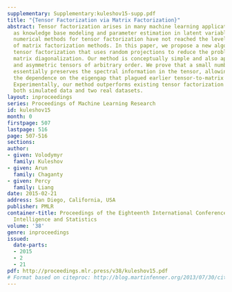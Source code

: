 ```yaml
---
supplementary: Supplementary:kuleshov15-supp.pdf
title: "{Tensor Factorization via Matrix Factorization}"
abstract: Tensor factorization arises in many machine learning applications, such
  as knowledge base modeling and parameter estimation in latent variable models. However,
  numerical methods for tensor factorization have not reached the level of maturity
  of matrix factorization methods. In this paper, we propose a new algorithm for CP
  tensor factorization that uses random projections to reduce the problem to simultaneous
  matrix diagonalization. Our method is conceptually simple and also applies to non-orthogonal
  and asymmetric tensors of arbitrary order. We prove that a small number random projections
  essentially preserves the spectral information in the tensor, allowing us to remove
  the dependence on the eigengap that plagued earlier tensor-to-matrix reductions.
  Experimentally, our method outperforms existing tensor factorization methods on
  both simulated data and two real datasets.
layout: inproceedings
series: Proceedings of Machine Learning Research
id: kuleshov15
month: 0
firstpage: 507
lastpage: 516
page: 507-516
sections: 
author:
- given: Volodymyr
  family: Kuleshov
- given: Arun
  family: Chaganty
- given: Percy
  family: Liang
date: 2015-02-21
address: San Diego, California, USA
publisher: PMLR
container-title: Proceedings of the Eighteenth International Conference on Artificial
  Intelligence and Statistics
volume: '38'
genre: inproceedings
issued:
  date-parts:
  - 2015
  - 2
  - 21
pdf: http://proceedings.mlr.press/v38/kuleshov15.pdf
# Format based on citeproc: http://blog.martinfenner.org/2013/07/30/citeproc-yaml-for-bibliographies/
---
```

